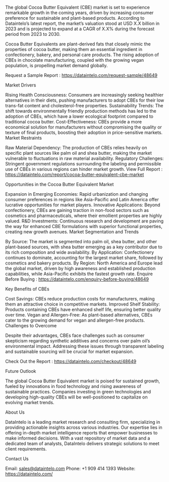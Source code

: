 The global Cocoa Butter Equivalent (CBE) market is set to experience remarkable growth in the coming years, driven by increasing consumer preference for sustainable and plant-based products. According to Dataintelo’s latest report, the market’s valuation stood at USD X.X billion in 2023 and is projected to expand at a CAGR of X.X% during the forecast period from 2023 to 2030.

Cocoa Butter Equivalents are plant-derived fats that closely mimic the properties of cocoa butter, making them an essential ingredient in confectionery, bakery, and personal care products. The rising adoption of CBEs in chocolate manufacturing, coupled with the growing vegan population, is propelling market demand globally.

Request a Sample Report : https://dataintelo.com/request-sample/48649

Market Drivers

Rising Health Consciousness: Consumers are increasingly seeking healthier alternatives in their diets, pushing manufacturers to adopt CBEs for their low trans-fat content and cholesterol-free properties.
Sustainability Trends: The shift towards environmentally friendly production methods has led to the adoption of CBEs, which have a lower ecological footprint compared to traditional cocoa butter.
Cost-Effectiveness: CBEs provide a more economical solution for manufacturers without compromising the quality or texture of final products, boosting their adoption in price-sensitive markets.
Market Restraints

Raw Material Dependency: The production of CBEs relies heavily on specific plant sources like palm oil and shea butter, making the market vulnerable to fluctuations in raw material availability.
Regulatory Challenges: Stringent government regulations surrounding the labeling and permissible use of CBEs in various regions can hinder market growth.
View Full Report : https://dataintelo.com/report/cocoa-butter-equivalent-cbe-market

Opportunities in the Cocoa Butter Equivalent Market

Expansion in Emerging Economies: Rapid urbanization and changing consumer preferences in regions like Asia-Pacific and Latin America offer lucrative opportunities for market players.
Innovative Applications: Beyond confectionery, CBEs are gaining traction in non-food sectors such as cosmetics and pharmaceuticals, where their emollient properties are highly valued.
R&D Investments: Continuous research and development are paving the way for enhanced CBE formulations with superior functional properties, creating new growth avenues.
Market Segmentation and Trends

By Source: The market is segmented into palm oil, shea butter, and other plant-based sources, with shea butter emerging as a key contributor due to its rich composition and wide availability.
By Application: Confectionery continues to dominate, accounting for the largest market share, followed by cosmetics and bakery products.
By Region: North America and Europe lead the global market, driven by high awareness and established production capabilities, while Asia-Pacific exhibits the fastest growth rate.
Enquire Before Buying : https://dataintelo.com/enquiry-before-buying/48649

Key Benefits of CBEs

Cost Savings: CBEs reduce production costs for manufacturers, making them an attractive choice in competitive markets.
Improved Shelf Stability: Products containing CBEs have enhanced shelf life, ensuring better quality over time.
Vegan and Allergen-Free: As plant-based alternatives, CBEs cater to the growing demand for vegan and allergen-free products.
Challenges to Overcome

Despite their advantages, CBEs face challenges such as consumer skepticism regarding synthetic additives and concerns over palm oil’s environmental impact. Addressing these issues through transparent labeling and sustainable sourcing will be crucial for market expansion.

Check Out the Report : https://dataintelo.com/checkout/48649

Future Outlook

The global Cocoa Butter Equivalent market is poised for sustained growth, fueled by innovations in food technology and rising awareness of sustainable practices. Companies investing in green technologies and developing high-quality CBEs will be well-positioned to capitalize on evolving market trends.

About Us

DataIntelo is a leading market research and consulting firm, specializing in providing actionable insights across various industries. Our expertise lies in offering in-depth market intelligence reports that empower businesses to make informed decisions. With a vast repository of market data and a dedicated team of analysts, DataIntelo delivers strategic solutions to meet client requirements.

Contact Us

Email: sales@dataintelo.com
Phone: +1 909 414 1393
Website: https://dataintelo.com/
